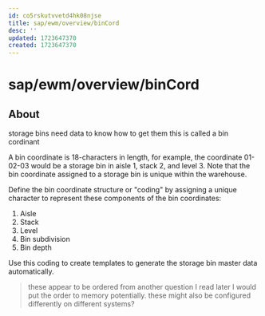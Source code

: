 ```yaml
---
id: co5rskutvvetd4hk08njse
title: sap/ewm/overview/binCord
desc: ''
updated: 1723647370
created: 1723647370
---
```

# sap/ewm/overview/binCord

## About

storage bins need data to know how to get them
this is called a bin cordinant

A bin coordinate is 18-characters in length, for example, the coordinate
01-02-03 would be a storage bin in aisle 1, stack 2,
and level 3. Note that the bin coordinate assigned to a storage bin is unique 
within the warehouse.


Define the bin coordinate structure or "coding" by assigning a unique
character to represent these components of the bin coordinates:

1. Aisle
2. Stack
3. Level
4. Bin subdivision
5. Bin depth

Use this coding to create templates to generate the storage bin
master data automatically.

> these appear to be ordered from another question I read later
> I would put the order to memory potentially.
> these might also be configured differently on different systems?
